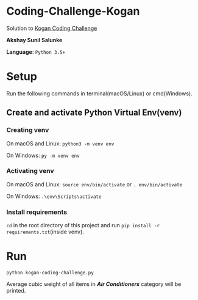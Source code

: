 # Coding-Challenge-Kogan
Solution to [Kogan Coding Challenge](https://kogan-recruitment.herokuapp.com/challenge/6b463a3d03043748ff92a8caf59393d4/)

**Akshay Sunil Salunke**

**Language**: `Python 3.5+`

# Setup
Run the following commands in terminal(macOS/Linux) or cmd(Windows).

## Create and activate Python Virtual Env(venv)
### Creating venv
On macOS and Linux:
`python3 -m venv env`

On Windows:
`py -m venv env`

### Activating venv
On macOS and Linux:
`source env/bin/activate` or `. env/bin/activate`

On Windows:
`.\env\Scripts\activate`

### Install requirements
`cd` in the root directory of this project and run `pip install -r requirements.txt`(inside venv).

# Run
`python kogan-coding-challenge.py`

Average cubic weight of all items in ***Air Conditioners*** category will be printed.